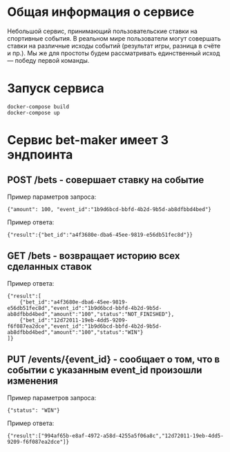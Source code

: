 # Общая информация о сервисе
Небольшой сервис, принимающий пользовательские ставки на спортивные события. В реальном мире пользователи могут совершать ставки на различные исходы событий (результат игры, разница в счёте и пр.). Мы же для простоты будем рассматривать единственный исход — победу первой команды.

# Запуск сервиса 
```
docker-compose build
docker-compose up
```

# Сервис bet-maker имеет 3 эндпоинта
## POST /bets - совершает ставку на событие

Пример параметров запроса:
```
{"amount": 100, "event_id":"1b9d6bcd-bbfd-4b2d-9b5d-ab8dfbbd4bed"}
 ```

Пример ответа:
```
{"result":{"bet_id":"a4f3680e-dba6-45ee-9819-e56db51fec8d"}}
```

## GET /bets - возвращает историю всех сделанных ставок

Пример ответа:
```
{"result":[
    {"bet_id":"a4f3680e-dba6-45ee-9819-e56db51fec8d","event_id":"1b9d6bcd-bbfd-4b2d-9b5d-ab8dfbbd4bed","amount":"100","status":"NOT_FINISHED"},
    {"bet_id":"12d72011-19eb-4dd5-9209-f6f087ea2dce","event_id":"1b9d6bcd-bbfd-4b2d-9b5d-ab8dfbbd4bed","amount":"100","status":"WIN"}
]}
```

## PUT /events/{event_id} - сообщает о том, что в событии с указанным event_id произошли изменения

Пример параметров запроса:
```
{"status": "WIN"}
```

Пример ответа:
```
{"result":["994af65b-e8af-4972-a58d-4255a5f06a8c","12d72011-19eb-4dd5-9209-f6f087ea2dce"]}
```
